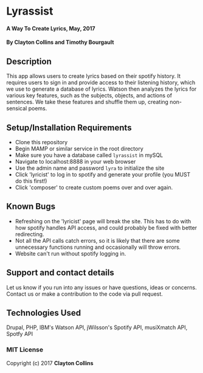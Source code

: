 # Lyrassist

#### A Way To Create Lyrics, May, 2017

#### By **Clayton Collins and Timothy Bourgault**

## Description

This app allows users to create lyrics based on their spotify history. It requires users to sign in and provide access to their listening history, which we use to generate a database of lyrics. Watson then analyzes the lyrics for various key features, such as the subjects, objects, and actions of sentences. We take these features and shuffle them up, creating non-sensical poems.

## Setup/Installation Requirements

* Clone this repository
* Begin MAMP or similar service in the root directory
* Make sure you have a database called `lyrassist` in mySQL
* Navigate to localhost:8888 in your web browser
* Use the admin name and password `lyra` to initialize the site
* Click 'lyricist' to log in to spotify and generate your profile (you MUST do this first!)
* Click 'composer' to create custom poems over and over again.


## Known Bugs

* Refreshing on the 'lyricist' page will break the site. This has to do with how spotify handles API access, and could probably be fixed with better redirecting.
* Not all the API calls catch errors, so it is likely that there are some unnecessary functions running and occasionally will throw errors.
* Website can't run without spotify logging in.

## Support and contact details

Let us know if you run into any issues or have questions, ideas or concerns.  Contact us or make a contribution to the code via pull request.

## Technologies Used

Drupal, PHP, IBM's Watson API, jWilsson's Spotify API, musiXmatch API, Spotfy API


### MIT License

Copyright (c) 2017 **Clayton Collins**
